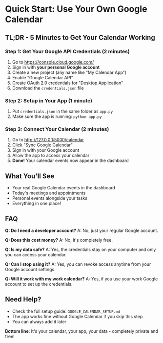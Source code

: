 # Quick Start: Use Your Own Google Calendar

## TL;DR - 5 Minutes to Get Your Calendar Working

### Step 1: Get Your Google API Credentials (2 minutes)
1. Go to https://console.cloud.google.com/
2. Sign in with **your personal Google account**
3. Create a new project (any name like "My Calendar App")
4. Enable "Google Calendar API"
5. Create OAuth 2.0 credentials for "Desktop Application"
6. Download the `credentials.json` file

### Step 2: Setup in Your App (1 minute)
1. Put `credentials.json` in the same folder as `app.py`
2. Make sure the app is running: `python app.py`

### Step 3: Connect Your Calendar (2 minutes)
1. Go to http://127.0.0.1:5000/calendar
2. Click "Sync Google Calendar"
3. Sign in with your Google account
4. Allow the app to access your calendar
5. **Done!** Your calendar events now appear in the dashboard

## What You'll See
- Your real Google Calendar events in the dashboard
- Today's meetings and appointments
- Personal events alongside your tasks
- Everything in one place!

## FAQ

**Q: Do I need a developer account?**
A: No, just your regular Google account.

**Q: Does this cost money?**
A: No, it's completely free.

**Q: Is my data safe?**
A: Yes, the credentials stay on your computer and only you can access your calendar.

**Q: Can I stop using it?**
A: Yes, you can revoke access anytime from your Google account settings.

**Q: Will it work with my work calendar?**
A: Yes, if you use your work Google account to set up the credentials.

## Need Help?
- Check the full setup guide: `GOOGLE_CALENDAR_SETUP.md`
- The app works fine without Google Calendar if you skip this step
- You can always add it later

**Bottom line**: It's your calendar, your app, your data - completely private and free!
